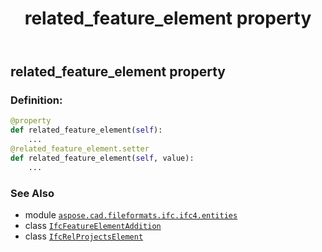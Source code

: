 ﻿---
title: related_feature_element property
second_title: Aspose.CAD for Python via .NET API References
description: 
type: docs
weight: 100
url: /python-net/aspose.cad.fileformats.ifc.ifc4.entities/ifcrelprojectselement/related_feature_element/
is_root: false
---

## related_feature_element property

### Definition:
```python
@property
def related_feature_element(self):
    ...
@related_feature_element.setter
def related_feature_element(self, value):
    ...
```

### See Also
* module [`aspose.cad.fileformats.ifc.ifc4.entities`](../../)
* class [`IfcFeatureElementAddition`](/cad/python-net/aspose.cad.fileformats.ifc.ifc4.entities/ifcfeatureelementaddition)
* class [`IfcRelProjectsElement`](/cad/python-net/aspose.cad.fileformats.ifc.ifc4.entities/ifcrelprojectselement)
